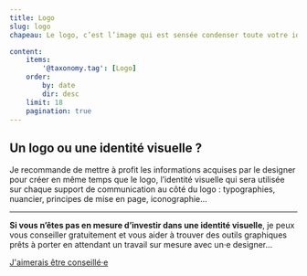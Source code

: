 ```yaml
---
title: Logo
slug: logo
chapeau: Le logo, c’est l’image qui est sensée condenser toute votre identité. C’est lui mettre beaucoup de pression, le pauvre ! Surtout qu’il sera rarement affiché vraiment tout seul… 

content:
    items:
        '@taxonomy.tag': [Logo]
    order:
        by: date
        dir: desc
    limit: 18
    pagination: true
---
```


## Un logo ou une identité visuelle ?
Je recommande de mettre à profit les informations acquises par le designer pour créer en même temps que le logo, l’identité visuelle qui sera utilisée sur chaque support de communication au côté du logo : typographies, nuancier, principes de mise en page, iconographie… 

---

<div class="message is-warning mt-5">
<div class="message-body">
<p><strong>Si vous n’êtes pas en mesure d’investir dans une identité visuelle</strong>, je peux vous conseiller gratuitement et vous aider à trouver des outils graphiques prêts à porter en attendant un travail sur mesure avec un·e designer…</p>
<a class="bouton" href="../conseil">J'aimerais être conseillé·e</a>
</div>
</div>
